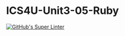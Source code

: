# ICS4U-Unit3-05-Ruby
[![GitHub's Super Linter](https://github.com/cameron-teed/ICS4U-Unit3-05-Ruby/workflows/GitHub's%20Super%20Linter/badge.svg)](https://github.com/cameron-teed/ICS4U-Unit3-05-Ruby/actions)

